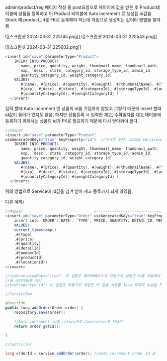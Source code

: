 
admin/product/reg 페이지 작성 중 post요청으로 페이지에 값을 받은 후 Product테이블에 상품을 등록하고 이 Product 테이블에 Auto increment 로 생성된 id값을 Stock 에 product_id를 FK로 등록해야 하는데 자동으로 생성되는 값이라 방법을 찾아 봄 

![[스크린샷 2024-03-31 225145.png]]
![[스크린샷 2024-03-31 225543.png]]

![[스크린샷 2024-03-31 225602.png]]

```java
<insert id="save" parameterType="Product">  
    INSERT INTO PRODUCT(  
       name, price, quantity, weight, thumbnail_name, thumbnail_path,   
       exp, `desc`, state, category_id, storage_type_id, admin_id,   
       quantity_category_id, weight_category_id)   
    VALUES(  
       #{name}, #{price}, #{quantity}, #{weight}, #{thumbnailName}, #{thumbnailPath},  
       #{exp}, #{desc}, #{state}, #{categoryId}, #{storageTypeId}, #{adminId},  
       #{quantityCategoryId}, #{weightCategoryId} )  
  </insert>
```

입력 할때 Auto increment 인 상품의 id를 기입하지 않았고 그렇기 때문에 insert 할때 id값이 들어가 있지도 않음. 하지만 상품등록 시 입력한 재고, 수확일자를 재고 테이블에 등록하기 위해서는 상품의 id가 FK로 필요하기 때문에 다시 받아와야 한다.

```java
//mapper
<insert id="save" parameterType="Product" 
useGeneratedKeys="true" keyProperty="id">  //추가한 부분, id값을 Serviceimp로 보내줌  
    INSERT INTO PRODUCT(  
       name, price, quantity, weight, thumbnail_name, thumbnail_path,   
       exp, `desc`, state, category_id, storage_type_id, admin_id,   
       quantity_category_id, weight_category_id)   
    VALUES(  
       #{name}, #{price}, #{quantity}, #{weight}, #{thumbnailName}, #{thumbnailPath},  
       #{exp}, #{desc}, #{state}, #{categoryId}, #{storageTypeId}, #{adminId},  
       #{quantityCategoryId}, #{weightCategoryId} )  
  </insert>
```

위의 방법으로 Service에 id값을 넘겨 받아 재고 등록까지 되게 하였음.

다른 예제)
```java
//Mapper                                <--------------------------------------->
<insert id="save" parameterType="Order" useGeneratedKeys="true" keyProperty="id">
    insert into `ORDER`(`DATE`, `TYPE`, PRICE, QUANTITY, DETAIL_ID, MEMBER_ID, PRODUCT_ID, LOCATION_ID)  
    VALUES(  
    current_timestamp()  
    ,#{type}  
    ,#{price}  
    ,#{quantity}  
    ,#{detailId}  
    ,#{memberId}  
    ,#{productId}  
    ,#{locationId})  
</insert>

//useGeneratedKeys="true": 이 설정은 데이터베이스가 자동으로 생성한 키를 사용하여 키 값
//을 생성하도록 지시
//keyProperty="id": 이 설정은 자동으로 생성된 키 값을 저장할 Java 객체의 속성을 지정
```

```java
//ServiceImp

@Override  
public long addOrder(Order order) {  
    repository.save(order);  
  
    //Auto increment id값 return으로 Controller로 보내기  
    return order.getId();  
  
}
```

```java
//Controller

long orderId = service.addOrder(order); //auto increment order id 값

```
